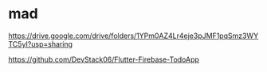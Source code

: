# mad

https://drive.google.com/drive/folders/1YPm0AZ4Lr4eje3pJMF1pqSmz3WYTC5yI?usp=sharing

https://github.com/DevStack06/Flutter-Firebase-TodoApp

